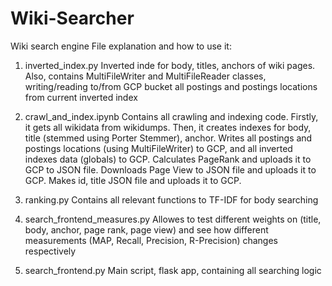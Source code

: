 # Wiki-Searcher
Wiki search engine
File explanation and how to use it:


1. inverted_index.py
Inverted inde for body, titles, anchors of wiki pages. Also, contains MultiFileWriter and MultiFileReader classes, writing/reading to/from GCP bucket all postings and postings locations from current inverted index

2. crawl_and_index.ipynb 
Contains all crawling and indexing code. 
Firstly, it gets all wikidata from wikidumps. 
Then, it creates indexes for body, title (stemmed using Porter Stemmer), anchor. 
Writes all postings and postings locations (using MultiFileWriter) to GCP, and all inverted indexes data (globals) to GCP. 
Calculates PageRank and uploads it to GCP to JSON file. Downloads Page View to JSON file and uploads it to GCP. 
Makes id, title JSON file and uploads it to GCP. 

3. ranking.py 
Contains all relevant functions to TF-IDF for body searching

4. search_frontend_measures.py
Allowes to test different weights on (title, body, anchor, page rank, page view) and see how different measurements (MAP, Recall, Precision, R-Precision) changes respectively

5. search_frontend.py
Main script, flask app, containing all searching logic
